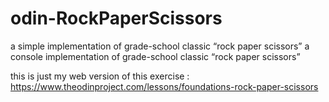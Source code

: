 # odin-RockPaperScissors
a simple implementation of grade-school classic “rock paper scissors”
a console implementation of grade-school classic “rock paper scissors”

this is just my web version of this exercise : https://www.theodinproject.com/lessons/foundations-rock-paper-scissors
